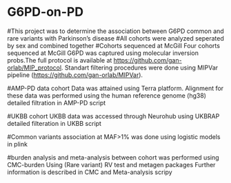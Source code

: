 # G6PD-on-PD
#This project was to determine the association between G6PD common and rare variants with Parkinson’s disease
#All cohorts were analyzed seperated by sex and combined together
#Cohorts sequenced at McGill
 Four cohorts sequenced at McGill G6PD was captured using molecular inversion probs.The full protocol is available at https://github.com/gan-orlab/MIP_protocol.
 Standart filtering procedures were done using MIPVar pipeline (https://github.com/gan-orlab/MIPVar).

#AMP-PD data cohort
  Data was attained using Terra platform. Alignment for these data was performed using the human reference genome (hg38)
  detailed filtration in AMP-PD script

#UKBB cohort
  UKBB data was accessed through Neurohub using UKBRAP 
  detailed filteration in UKBB script 

#Common variants association at MAF>1% was done using logistic models in plink
  
#burden analysis and meta-analysis between cohort was performed using CMC-burden Using (Rare variant) RV test and metagen packages
 Further information is described in CMC and Meta-analysis scripy

  
